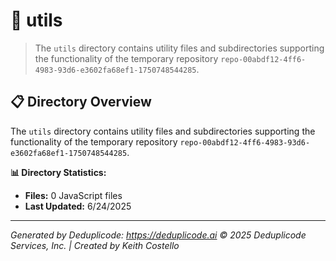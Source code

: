 # 📁 utils

> The `utils` directory contains utility files and subdirectories supporting the functionality of the temporary repository `repo-00abdf12-4ff6-4983-93d6-e3602fa68ef1-1750748544285`.

## 📋 Directory Overview

The `utils` directory contains utility files and subdirectories supporting the functionality of the temporary repository `repo-00abdf12-4ff6-4983-93d6-e3602fa68ef1-1750748544285`.

**📊 Directory Statistics:**
- **Files:** 0 JavaScript files
- **Last Updated:** 6/24/2025

---

*Generated by Deduplicode: https://deduplicode.ai*
*© 2025 Deduplicode Services, Inc. | Created by Keith Costello*
